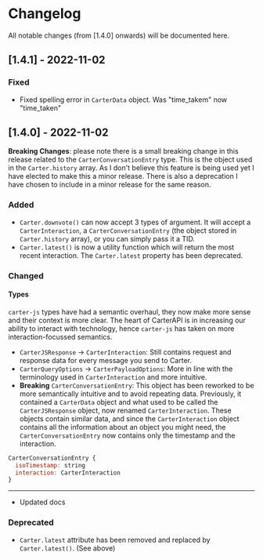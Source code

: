 # Changelog

All notable changes (from [1.4.0] onwards) will be documented here.

## [1.4.1] - 2022-11-02

### Fixed

- Fixed spelling error in `CarterData` object. Was "time_takem" now "time_taken"

## [1.4.0] - 2022-11-02

**Breaking Changes**:  please note there is a small breaking change in this release related to the `CarterConversationEntry` type. This is the object used in the `Carter.history` array. As I don't believe this feature is being used yet I have elected to make this a minor release. There is also a deprecation I have chosen to include in a minor release for the same reason.

### Added

- `Carter.downvote()` can now accept 3 types of argument. It will accept a `CarterInteraction`, a `CarterConversationEntry` (the object stored in `Carter.history` array), or you can simply pass it a TID.
- `Carter.latest()` is now a utility function which will return the most recent interaction. The `Carter.latest` property has been deprecated.

### Changed

#### Types

`carter-js` types have had a semantic overhaul, they now make more sense and their context is more clear. The heart of CarterAPI is in increasing our ability to interact with technology, hence `carter-js` has taken on more interaction-focussed semantics.

- `CarterJSResponse` -> `CarterInteraction`: Still contains request and response data for every message you send to Carter.
- `CarterQueryOptions` -> `CarterPayloadOptions`: More in line with the terminology used in `CarterInteraction` and more intuitive.
- **Breaking** `CarterConversationEntry`: This object has been reworked to be more semantically intuitive and to avoid repeating data. Previously, it contained a `CarterData` object and what used to be called the `CarterJSResponse` object, now renamed `CarterInteraction`. These objects contain similar data, and since the `CarterInteraction` object contains all the information about an object you might need, the `CarterConversationEntry` now contains only the timestamp and the interaction.

```js
CarterConversationEntry {
  isoTimestamp: string
  interaction: CarterInteraction
}
```

---

- Updated docs

### Deprecated

- `Carter.latest` attribute has been removed and replaced by `Carter.latest()`. (See above)

